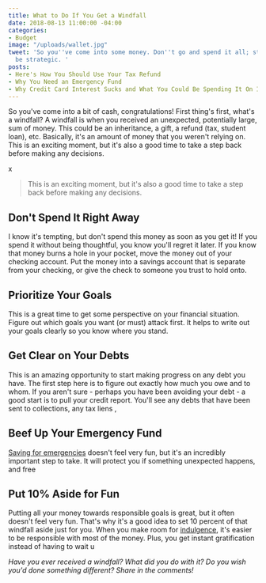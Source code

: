 ```yaml
---
title: What to Do If You Get a Windfall
date: 2018-08-13 11:00:00 -04:00
categories:
- Budget
image: "/uploads/wallet.jpg"
tweet: 'So you''ve come into some money. Don''t go and spend it all; step back and
  be strategic. '
posts:
- Here's How You Should Use Your Tax Refund
- Why You Need an Emergency Fund
- Why Credit Card Interest Sucks and What You Could Be Spending It On Instead
---
```


So you've come into a bit of cash, congratulations! First thing's first, what's a windfall? A windfall is when you received an unexpected, potentially large, sum of money. This could be an inheritance, a gift, a refund (tax, student loan), etc. Basically, it's an amount of money that you weren't relying on. This is an exciting moment, but it's also a good time to take a step back before making any decisions.

x

> This is an exciting moment, but it's also a good time to take a step back before making any decisions.

## Don't Spend It Right Away

I know it's tempting, but don't spend this money as soon as you get it! If you spend it without being thoughtful, you know you'll regret it later. If you know that money burns a hole in your pocket, move the money out of your checking account. Put the money into a savings account that is separate from your checking, or give the check to someone you trust to hold onto.

## Prioritize Your Goals

This is a great time to get some perspective on your financial situation. Figure out which goals you want (or must) attack first. It helps to write out your goals clearly so you know where you stand.

## Get Clear on Your Debts

This is an amazing opportunity to start making progress on any debt you have. The first step here is to figure out exactly how much you owe and to whom. If you aren't sure - perhaps you have been avoiding your debt - a good start is to pull your credit report. You'll see any debts that have been sent to collections, any tax liens ,

## Beef Up Your Emergency Fund

[Saving for emergencies](https://www.maggiegermano.com/blog/you-need-an-emergency-fund) doesn't feel very fun, but it's an incredibly important step to take. It will protect you if something unexpected happens, and free

## Put 10% Aside for Fun

Putting all your money towards responsible goals is great, but it often doesn't feel very fun. That's why it's a good idea to set 10 percent of that windfall aside just for you. When you make room for [indulgence](https://www.maggiegermano.com/blog/why-spending-money-on-happy-is-worth-it/), it's easier to be responsible with most of the money. Plus, you get instant gratification instead of having to wait u

*Have you ever received a windfall? What did you do with it? Do you wish you'd done something different? Share in the comments!*